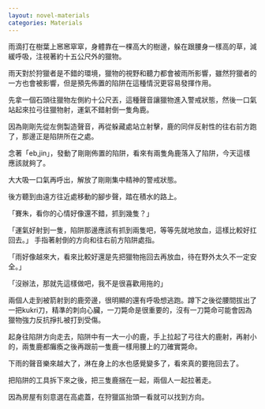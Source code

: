 ```yaml
---
layout: novel-materials
categories: Materials
---
```


雨滴打在樹葉上窸窸窣窣，身體靠在一棵高大的樹邊，躲在跟腰身一樣高的草，減緩呼吸，注視著約十五公尺外的獵物。

雨天對於狩獵者是不錯的環境，獵物的視野和聽力都會被雨所影響，雖然狩獵者的一方也會被影響，但是預先佈置的陷阱在這種情況更容易發揮作用。

先拿一個石頭往獵物左側約十公尺丟，這種聲音讓獵物進入警戒狀態，然後一口氣站起來拉弓往獵物射，運氣不錯射倒一隻角鹿。

因為剛剛先從左側製造聲音，再從躲藏處站立射擊，鹿的同伴反射性的往右前方跑了，那邊正是陷阱所在之處。

念著「eb,jin」，發動了剛剛佈置的陷阱，看來有兩隻角鹿落入了陷阱，今天這樣應該就夠了。

大大吸一口氣再呼出，解放了剛剛集中精神的警戒狀態。

後方聽到由遠方往近處移動的腳步聲，踏在積水的路上。

「賽朱，看你的心情好像還不錯，抓到幾隻？」

「運氣好射到一隻，陷阱那邊應該有抓到兩隻吧，等等先就地放血，這樣比較好扛回去。」
手指著射倒的方向和往右前方陷阱處指。

「雨好像越來大，看來比較好還是先把獵物拖回去再放血，待在野外太久不一定安全。」

「沒辦法，那就先這樣做吧，我不是很喜歡用拖的」

兩個人走到被箭射到的鹿旁邊，很明顯的還有呼吸想逃跑。蹲下之後從腰間拔出了一把kukri刀，精準的刺向心臟，一刀斃命是很重要的，沒有一刀斃命可能會因為獵物強力反抗掙扎被打到受傷。

起身往陷阱方向走去，陷阱中有一大一小的鹿，手上拉起了弓往大的鹿射，再射小的，兩隻鹿都癱瘓之後再跟前一隻鹿一樣用腰上的刀確實斃命。

下雨的聲音樂來越大了，淋在身上的水也感覺變多了，看來真的要拖回去了。

把陷阱的工具拆下來之後，把三隻鹿捆在一起，兩個人一起拉著走。

因為房屋有刻意選在高處蓋，在狩獵區抬頭一看就可以找到方向。
